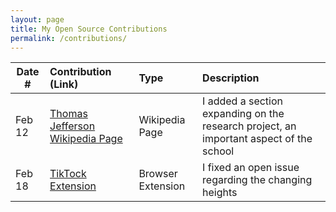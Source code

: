 ```yaml
---
layout: page
title: My Open Source Contributions
permalink: /contributions/
---
```


<!--
Type of the contribution should be "Wikipedia edit", "OpenStreet Map feature", "Documentation", "Course website", "Blog",
"Browser Add-on", etc.

The description should include a brief summary of what you did.

The link should bring us to a public page that shows your contribution. 

Replace the first row with your own contribution. 

-->





| Date #       | Contribution (Link)  | Type  | Description |
|---|:---|:---|:---|
| Feb 12   | [Thomas Jefferson Wikipedia Page](https://en.wikipedia.org/w/index.php?title=Thomas_Jefferson_High_School_for_Science_and_Technology&oldid=1206584626)   |Wikipedia Page   |  I added a section expanding on the research project, an important aspect of the school    |
| Feb 18     | [TikTock Extension](https://github.com/ossd-s24/TikTock/pull/14)   | Browser Extension     |  I fixed an open issue regarding the changing heights  |
